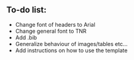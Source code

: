 ## To-do list:

- Change font of headers to Arial
- Change general font to TNR
- Add .bib
- Generalize behaviour of images/tables etc...
- Add instructions on how to use the template
